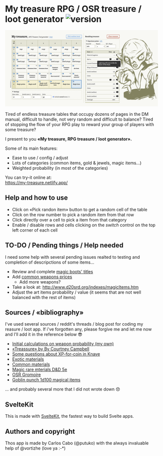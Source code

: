 # My treasure RPG / OSR treasure / loot generator ![version](https://img.shields.io/badge/version-v0.1--alpha-blue)

<a href="https://my-treasure.netlify.app/" target="_blank"><img src="https://raw.githubusercontent.com/RPG-tool/my-treasure/master/repository-open-graph.png"></a>

Tired of endless treasure tables that occupy dozens of pages in the DM manual, difficult to handle, not very random and difficult to balance? Tired of stopping the flow of your RPG play to reward your group of players with some treasure?

I present to you **«My treasure, RPG treasure / loot generator».**

Some of its main features:

- Ease to use / config / adjust
- Lots of categories (common items, gold & jewels, magic items...)
- Weighted probability (in most of the categories)

You can try-it online at:  
<a href="https://my-treasure.netlify.app/" target="_blank">https://my-treasure.netlify.app/</a>


## Help and how to use

- Click on «Pick randon item» button to get a random cell of the table
- Click on the row number to pick a random item from that row 
- Click directly over a cell to pick a item from that category
- Enable / disable rows and cells clicking on the _switch_ control on the top left corner of each cell

## TO-DO / Pending things / Help needed

I need some help with several pending issues realted to testing and completion of descripctions of some items...

- Review and complete [magic boots' titles](src/data/magic_item_boots.js)
- Add [common weapons prices](src/data/weapon.js)
  - Add more weapons?
- Take a look at: <http://www.d20srd.org/indexes/magicItems.htm>
- Adjust the art items probability / value (it seems that are not well balanced with the rest of items)

## Sources / «bibliography»

I've used several sources / reddit's threads / blog post for coding my reasure / loot app. If i've forgotten any, please forgive me and let me now and I'll add it in the reference below 😎

- [Initial calculations on weapon probability (my own)](https://docs.google.com/spreadsheets/d/1MCwEoXqDlg7NuFSGCfFv1ndQb3PUfzMkN2o2-cX8ilA/edit?usp=sharing)
- [«Treassure» by By Courtney Campbell](http://angband.oook.cz/steamband/Treasure.pdf)
- [Some questions about XP-for-coin in Knave](https://www.reddit.com/r/osr/comments/f78kh7/some_questions_about_xpforcoin_in_knave/)
- [Exotic materials](https://docs.google.com/document/d/1cYnk8AbBwlQ__ISAl1jYsD59Oc5rnafUCASPu2dh7Dk/edit)
- [Common materials](https://olddungeonmaster.com/2016/12/02/dd-5e-metals/)
- [Magic rare mterials D&D 5e](https://www.reddit.com/r/DnD/comments/4s1z2u/price_list_of_material_spell_components_for_your/)
- [OSR Gromoire](https://osrgrimoire.blogspot.com/2021/01/holmes-expanded-magic-items.html)
- [Goblin punch 1d100 magical items](https://goblinpunch.blogspot.com/2015/01/d100-minor-magical-items.html)

... and probably several more that I did not wrote down 😞

## SvelteKit

This is made with [SvelteKit](https://kit.svelte.dev/), the fastest way to build Svelte apps.

## Authors and copyright

Thos app is made by Carlos Cabo (@putuko) with the always invaluable help of @vortizhe (love ya :-*)
